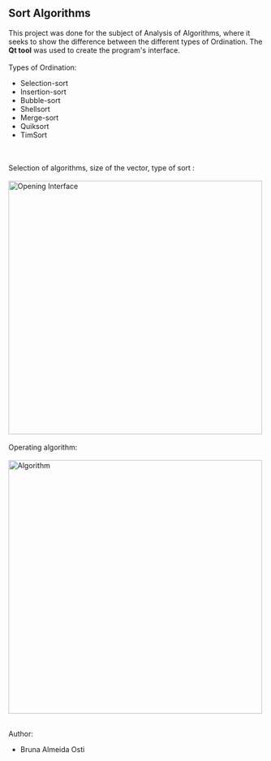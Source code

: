 ## Sort Algorithms 

This project was done for the subject of Analysis of Algorithms, where it seeks to show the difference between the different types of Ordination. The **Qt tool** was used to create the program's interface.
</br>
</br>
Types of Ordination: <br/>
- Selection-sort <br/>
- Insertion-sort <br/>
- Bubble-sort <br/>
- Shellsort <br/>
- Merge-sort <br/>
- Quiksort <br/>
- TimSort

</br></br>
Selection of algorithms, size of the vector, type of sort : </br></br>
<img src="https://github.com/brunaostii/Sort_Algorithms/blob/master/algoritmos2.png" alt="Opening Interface" width="500"/></br>
</br> 
Operating algorithm: </br></br>
<img src="https://github.com/brunaostii/Sort_Algorithms/blob/master/algoritmos.png" alt="Algorithm" width="500"/></br></br>

Author:</br>
- Bruna Almeida Osti
